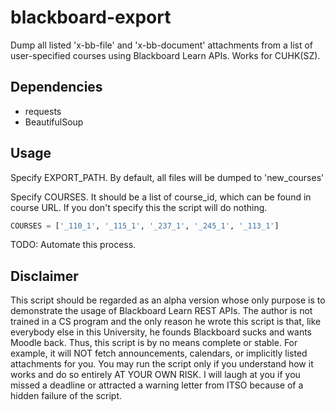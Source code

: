 # blackboard-export

Dump all listed 'x-bb-file' and 'x-bb-document' attachments from a list of
user-specified courses using Blackboard Learn APIs. Works for CUHK(SZ).

## Dependencies

- requests
- BeautifulSoup

## Usage

Specify EXPORT_PATH. By default, all files will be dumped to 'new_courses'

Specify COURSES. It should be a list of course_id, which can be found in course URL. If you don't specify this the script will do nothing.

```python
COURSES = ['_110_1', '_115_1', '_237_1', '_245_1', '_113_1']
```

TODO: Automate this process.

## Disclaimer

This script should be regarded as an alpha version whose only purpose is to demonstrate the usage of Blackboard Learn REST APIs. The author is not trained in a CS program and the only reason he wrote this script is that, like everybody else in this University, he founds Blackboard sucks and wants Moodle back. Thus, this script is by no means complete or stable. For example, it will NOT fetch announcements, calendars, or implicitly listed attachments for you. You may run the script only if you understand how it works and do so entirely AT YOUR OWN RISK. I will laugh at you if you missed a deadline or attracted a warning letter from ITSO because of a hidden failure of the script.
